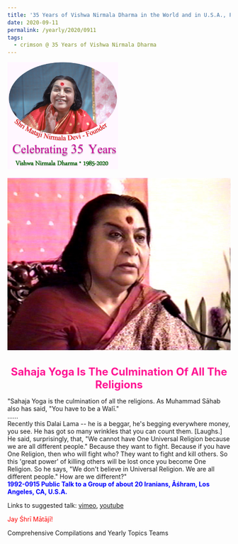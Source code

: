 ```yaml
---
title: '35 Years of Vishwa Nirmala Dharma in the World and in U.S.A., Post 16'
date: 2020-09-11
permalink: /yearly/2020/0911
tags:
  - crimson @ 35 Years of Vishwa Nirmala Dharma
---
```


<div style="text-align: left"><img src="/images/Celebrating35YearsVishwaNirmalaDharma.png" width="250" /></div><br>

<div style="text-align: center"><img src="/images/image494.png" /></div>

<br>
<p style="color:DeepPink; text-align:center">
<font size="+2"><b>Sahaja Yoga Is The Culmination Of All The Religions</b><br></font>
</p>

<p>
"Sahaja Yoga is the culmination of all the religions. As Muhammad Sāhab also has said, "You have to be a Walī."<br>
......<br>
Recently this Dalai Lama -- he is a beggar, he's begging everywhere money, you see. He has got so many wrinkles that you can count them. [Laughs.] He said, surprisingly, that, "We cannot have One Universal Religion because we are all different people." Because they want to fight. Because if you have One Religion, then who will fight who? They want to fight and kill others. So this 'great power' of killing others will be lost once you become One Religion. So he says, "We don't believe in Universal Religion. We are all different people." How are we different?"<br>
<font color="blue"><b>1992-0915 Public Talk to a Group of about 20 Iranians, Āśhram, Los Angeles, CA, U.S.A.</b></font><br>
</p>

Links to suggested talk: <a href="https://vimeo.com/215924726"> vimeo</a>, <a href="https://www.youtube.com/watch?v=_bK46Me3iE0"> youtube</a><br>

<p style="color:red;">Jay Śhrī Mātājī!<br></p>

Comprehensive Compilations and Yearly Topics Teams

